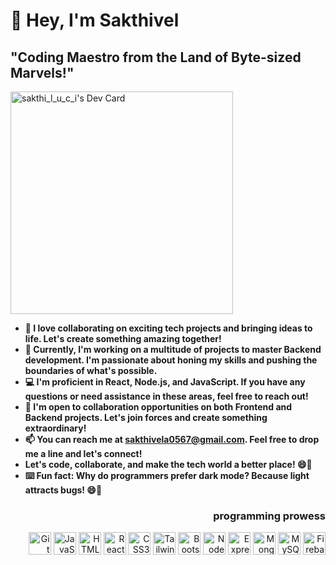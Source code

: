 🎉 Hey, I'm Sakthivel
============================

"Coding Maestro from the Land of Byte-sized Marvels!" 
-------------------------

<a href="https://app.daily.dev/luci02"><img src="https://api.daily.dev/devcards/v2/CWGAunzpGVEPfWQ9IZhqB.png?type=default&r=pok" width="356" alt="sakthi_l_u_c_i's Dev Card"/></a>
<b>
*   🌟 I love collaborating on exciting tech projects and bringing ideas to life. Let's create something amazing together!
*   🔭 Currently, I'm working on a multitude of projects to master Backend development. I'm passionate about honing my skills and pushing the boundaries of what's possible.
*  💻 I'm proficient in React, Node.js, and JavaScript. If you have any questions or need assistance in these areas, feel free to reach out!
*  🤝 I'm open to collaboration opportunities on both Frontend and Backend projects. Let's join forces and create something extraordinary!
*  📫 You can reach me at sakthivela0567@gmail.com. Feel free to drop me a line and let's connect!
*  Let's code, collaborate, and make the tech world a better place! 😄🚀
*  ⌨️ Fun fact: Why do programmers prefer dark mode? Because light attracts bugs! 😄🐛
</b>
<h3 align="right">
  <b>programming prowess</b>
</h3>
<p align="right">
<a href="https://git-scm.com/" target="_blank" rel="noreferrer"><img src="https://raw.githubusercontent.com/danielcranney/readme-generator/main/public/icons/skills/git-colored.svg" width="36" height="36" alt="Git" /></a>
<a href="https://developer.mozilla.org/en-US/docs/Web/JavaScript" target="_blank" rel="noreferrer"><img src="https://raw.githubusercontent.com/danielcranney/readme-generator/main/public/icons/skills/javascript-colored.svg" width="36" height="36" alt="JavaScript" /></a>
<a href="https://developer.mozilla.org/en-US/docs/Glossary/HTML5" target="_blank" rel="noreferrer"><img src="https://raw.githubusercontent.com/danielcranney/readme-generator/main/public/icons/skills/html5-colored.svg" width="36" height="36" alt="HTML5" /></a>
<a href="https://reactjs.org/" target="_blank" rel="noreferrer"><img src="https://raw.githubusercontent.com/danielcranney/readme-generator/main/public/icons/skills/react-colored.svg" width="36" height="36" alt="React" /></a>
<a href="https://www.w3.org/TR/CSS/#css" target="_blank" rel="noreferrer"><img src="https://raw.githubusercontent.com/danielcranney/readme-generator/main/public/icons/skills/css3-colored.svg" width="36" height="36" alt="CSS3" /></a>
<a href="https://tailwindcss.com/" target="_blank" rel="noreferrer"><img src="https://raw.githubusercontent.com/danielcranney/readme-generator/main/public/icons/skills/tailwindcss-colored.svg" width="36" height="36" alt="TailwindCSS" /></a>
<a href="https://getbootstrap.com/" target="_blank" rel="noreferrer"><img src="https://raw.githubusercontent.com/danielcranney/readme-generator/main/public/icons/skills/bootstrap-colored.svg" width="36" height="36" alt="Bootstrap" /></a>
<a href="https://nodejs.org/en/" target="_blank" rel="noreferrer"><img src="https://raw.githubusercontent.com/danielcranney/readme-generator/main/public/icons/skills/nodejs-colored.svg" width="36" height="36" alt="NodeJS" /></a>
<a href="https://expressjs.com/" target="_blank" rel="noreferrer"><img src="https://raw.githubusercontent.com/danielcranney/readme-generator/main/public/icons/skills/express-colored.svg" width="36" height="36" alt="Express" /></a>
<a href="https://www.mongodb.com/" target="_blank" rel="noreferrer"><img src="https://raw.githubusercontent.com/danielcranney/readme-generator/main/public/icons/skills/mongodb-colored.svg" width="36" height="36" alt="MongoDB" /></a>
<a href="https://www.mysql.com/" target="_blank" rel="noreferrer"><img src="https://raw.githubusercontent.com/danielcranney/readme-generator/main/public/icons/skills/mysql-colored.svg" width="36" height="36" alt="MySQL" /></a>
<a href="https://firebase.google.com/" target="_blank" rel="noreferrer"><img src="https://raw.githubusercontent.com/danielcranney/readme-generator/main/public/icons/skills/firebase-colored.svg" width="36" height="36" alt="Firebase" /></a>
</p>
